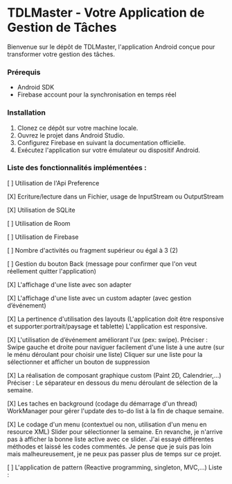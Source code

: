 # **TDLMaster - Votre Application de Gestion de Tâches**

Bienvenue sur le dépôt de TDLMaster, l'application Android conçue pour transformer votre gestion des tâches.

### **Prérequis**

- Android SDK
- Firebase account pour la synchronisation en temps réel

### **Installation**

1. Clonez ce dépôt sur votre machine locale.
2. Ouvrez le projet dans Android Studio.
3. Configurez Firebase en suivant la documentation officielle.
4. Exécutez l'application sur votre émulateur ou dispositif Android.

### Liste des fonctionnalités implémentées :

[ ] Utilisation de l'Api Preference

[X] Ecriture/lecture dans un Fichier, usage de InputStream ou OutputStream

[X] Utilisation de SQLite

[ ] Utilisation de Room

[ ] Utilisation de Firebase

[ ] Nombre d'activités ou fragment supérieur ou égal à 3 (2)

[ ] Gestion du bouton Back (message pour confirmer que l'on veut réellement quitter l'application)

[X] L'affichage d'une liste avec son adapter

[X] L'affichage d'une liste avec un custom adapter (avec gestion d’événement)

[X] La pertinence d'utilisation des layouts (L'application doit être responsive et supporter:portrait/paysage et tablette)
L'application est responsive.

[X] L'utilisation de d’événement améliorant l'ux (pex: swipe). Préciser : 
Swipe gauche et droite pour naviguer facilement d'une liste à une autre (sur le ménu déroulant pour choisir une liste)
Cliquer sur une liste pour la sélectionner et afficher un bouton de suppression

[X] La réalisation de composant graphique custom (Paint 2D, Calendrier,...) Préciser :
Le séparateur en dessous du menu déroulant de sélection de la semaine.

[X] Les taches en background (codage du démarrage d'un thread)
WorkManager pour gérer l'update des to-do list à la fin de chaque semaine.

[X] Le codage d'un menu (contextuel ou non, utilisation d'un menu en resource XML)
Slider pour sélectionner la semaine.
En revanche, je n'arrive pas à afficher la bonne liste active avec ce slider. J'ai essayé différentes méthodes et laissé les codes commentés. Je pense que je suis pas loin mais malheureusement, je ne peux pas passer plus de temps sur ce projet.

[ ] L'application de pattern (Reactive programming, singleton, MVC,...) Liste :

